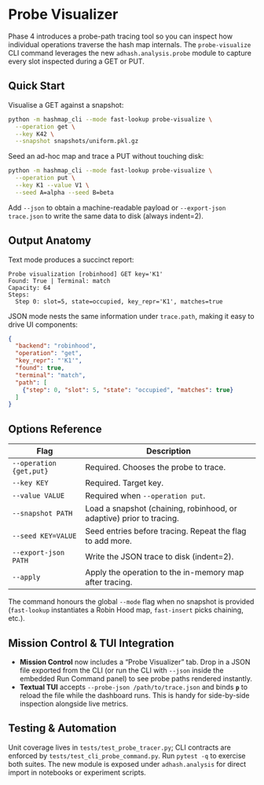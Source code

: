 # Probe Visualizer

Phase 4 introduces a probe-path tracing tool so you can inspect how individual operations traverse the hash map internals. The `probe-visualize` CLI command leverages the new `adhash.analysis.probe` module to capture every slot inspected during a GET or PUT.

## Quick Start

Visualise a GET against a snapshot:

```bash
python -m hashmap_cli --mode fast-lookup probe-visualize \
  --operation get \
  --key K42 \
  --snapshot snapshots/uniform.pkl.gz
```

Seed an ad-hoc map and trace a PUT without touching disk:

```bash
python -m hashmap_cli --mode fast-lookup probe-visualize \
  --operation put \
  --key K1 --value V1 \
  --seed A=alpha --seed B=beta
```

Add `--json` to obtain a machine-readable payload or `--export-json trace.json` to write the same data to disk (always indent=2).

## Output Anatomy

Text mode produces a succinct report:

```
Probe visualization [robinhood] GET key='K1'
Found: True | Terminal: match
Capacity: 64
Steps:
  Step 0: slot=5, state=occupied, key_repr='K1', matches=true
```

JSON mode nests the same information under `trace.path`, making it easy to drive UI components:

```json
{
  "backend": "robinhood",
  "operation": "get",
  "key_repr": "'K1'",
  "found": true,
  "terminal": "match",
  "path": [
    {"step": 0, "slot": 5, "state": "occupied", "matches": true}
  ]
}
```

## Options Reference

| Flag | Description |
| ---- | ----------- |
| `--operation {get,put}` | Required. Chooses the probe to trace. |
| `--key KEY` | Required. Target key. |
| `--value VALUE` | Required when `--operation put`. |
| `--snapshot PATH` | Load a snapshot (chaining, robinhood, or adaptive) prior to tracing. |
| `--seed KEY=VALUE` | Seed entries before tracing. Repeat the flag to add more. |
| `--export-json PATH` | Write the JSON trace to disk (indent=2). |
| `--apply` | Apply the operation to the in-memory map after tracing. |

The command honours the global `--mode` flag when no snapshot is provided (`fast-lookup` instantiates a Robin Hood map, `fast-insert` picks chaining, etc.).

## Mission Control & TUI Integration

- **Mission Control** now includes a “Probe Visualizer” tab. Drop in a JSON file exported from the CLI (or run the CLI with `--json` inside the embedded Run Command panel) to see probe paths rendered instantly.
- **Textual TUI** accepts `--probe-json /path/to/trace.json` and binds **`p`** to reload the file while the dashboard runs. This is handy for side-by-side inspection alongside live metrics.

## Testing & Automation

Unit coverage lives in `tests/test_probe_tracer.py`; CLI contracts are enforced by `tests/test_cli_probe_command.py`. Run `pytest -q` to exercise both suites. The new module is exposed under `adhash.analysis` for direct import in notebooks or experiment scripts.

